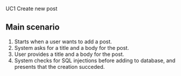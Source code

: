UC1 Create new post
## Main scenario
1. Starts when a user wants to add a post.
2. System asks for a title and a body for the post.
3. User provides a title and a body for the post.
4. System checks for SQL injections before adding to database, and presents that the creation succeded.
